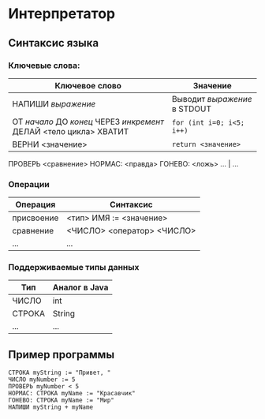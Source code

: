 # Интерпретатор
## Синтаксис языка
### Ключевые слова:
Ключевое слово | Значение
-------------- | --------
НАПИШИ *выражение* | Выводит *выражение* в STDOUT
ОТ *начало* ДО *конец* ЧЕРЕЗ *инкремент* ДЕЛАЙ <тело цикла> ХВАТИТ | `for (int i=0; i<5; i++)`
ВЕРНИ <значение> | `return <значение>`
ПРОВЕРЬ <сравнение> НОРМАС: <правда> ГОНЕВО: <ложь>
... | ...
### Операции
Операция | Синтаксис
-------- | ---------
присвоение | <тип> ИМЯ := <значение>
сравнение | <ЧИСЛО> <оператор> <ЧИСЛО>
... | ...
### Поддерживаемые типы данных
Тип | Аналог в Java
--- | -------------
ЧИСЛО | int
СТРОКА | String
... | ...
## Пример программы
```text
СТРОКА myString := "Привет, "
ЧИСЛО myNumber := 5
ПРОВЕРЬ myNumber < 5
НОРМАС: СТРОКА myName := "Красавчик"
ГОНЕВО: СТРОКА myName := "Мир"
НАПИШИ myString + myName
```
